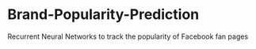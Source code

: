 # Brand-Popularity-Prediction
Recurrent Neural Networks to track the popularity of Facebook fan pages
